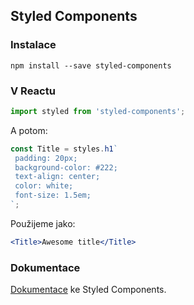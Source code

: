 ## Styled Components


### Instalace

```shell
npm install --save styled-components
```

### V Reactu

```jsx
import styled from 'styled-components';
```

A potom:

```jsx
const Title = styles.h1`
 padding: 20px;
 background-color: #222;
 text-align: center;
 color: white;
 font-size: 1.5em;
`;
```

Použijeme jako:

```jsx
<Title>Awesome title</Title>
```

### Dokumentace

[Dokumentace](https://styled-components.com/) ke Styled Components.
